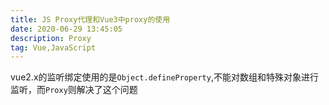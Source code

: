 ```yaml
---
title: JS Proxy代理和Vue3中proxy的使用
date: 2020-06-29 13:45:05
description: Proxy
tag: Vue,JavaScript
---
```


vue2.x的监听绑定使用的是`Object.defineProperty`,不能对数组和特殊对象进行监听，而`Proxy`则解决了这个问题



